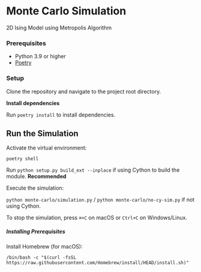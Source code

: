# Monte Carlo Simulation

2D Ising Model using Metropolis Algorithm

### Prerequisites

- Python 3.9 or higher
- [Poetry](https://python-poetry.org/docs/#installation)

### Setup

Clone the repository and navigate to the project root directory.

**Install dependencies**

Run `poetry install` to install dependencies.

## Run the Simulation

Activate the virtual environment:

`poetry shell`

Run `python setup.py build_ext --inplace` if using Cython to build the module. **Recommended**

Execute the simulation:

`python monte-carlo/simulation.py` / `python monte-carlo/no-cy-sim.py` if not using Cython.

To stop the simulation, press `⌘+C` on macOS or `Ctrl+C` on Windows/Linux.

##### Installing Prerequisites

Install Homebrew (for macOS):

`/bin/bash -c "$(curl -fsSL https://raw.githubusercontent.com/Homebrew/install/HEAD/install.sh)"`
